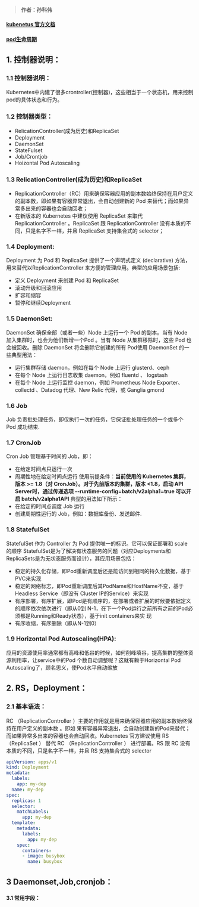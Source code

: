 > #### 作者：孙科伟
#### [kubenetus 官方文档](https://kubernetes.io/zh/docs/concepts/overview/)
#### [pod生命周期](https://www.cnblogs.com/linuxk/p/9569618.html)
## 1. 控制器说明：
### 1.1 控制器说明：
Kubernetes中内建了很多crontroller(控制器)，这些相当于一个状态机，用来控制pod的具体状态和行为。
### 1.2 控制器类型：
- RelicationController(成为历史)和ReplicaSet
- Deployment
- DaemonSet
- StateFulset
- Job/Crontjob
- Hoizontal Pod Autoscaling
### 1.3 RelicationController(成为历史)和ReplicaSet
- ReplicationController（RC）用来确保容器应用的副本数始终保持在用户定义的副本数，即如果有容器异常退出，会自动创建新的 Pod 来替代；而如果异常多出来的容器也会自动回收；
- 在新版本的 Kubernetes 中建议使用 ReplicaSet 来取代 ReplicationController 。ReplicaSet 跟
ReplicationController 没有本质的不同，只是名字不一样，并且 ReplicaSet 支持集合式的 selector；
### 1.4 Deployment:
Deployment 为 Pod 和 ReplicaSet 提供了一个声明式定义 (declarative) 方法，用来替代以ReplicationController 来方便的管理应用。典型的应用场景包括:
- 定义 Deployment 来创建 Pod 和 ReplicaSet
- 滚动升级和回滚应用
- 扩容和缩容
- 暂停和继续Deployment
### 1.5 DaemonSet:
DaemonSet 确保全部（或者一些）Node 上运行一个 Pod 的副本。当有 Node 加入集群时，也会为他们新增一个Pod 。当有 Node 从集群移除时，这些 Pod 也会被回收。删除 DaemonSet 将会删除它创建的所有 Pod使用 DaemonSet 的一些典型用法：
- 运行集群存储 daemon，例如在每个 Node 上运行 glusterd、ceph
- 在每个 Node 上运行日志收集 daemon，例如 fluentd 、 logstash
- 在每个 Node 上运行监控 daemon，例如 Prometheus Node Exporter、 collectd 、Datadog 代理、New Relic 代理，或 Ganglia gmond
### 1.6 Job
Job 负责批处理任务，即仅执行一次的任务，它保证批处理任务的一个或多个 Pod 成功结束.
### 1.7 CronJob
Cron Job 管理基于时间的 Job，即：
- 在给定时间点只运行一次
- 周期性地在给定时间点运行
使用前提条件：**当前使用的 Kubernetes 集群，版本 >= 1.8（对 CronJob）。对于先前版本的集群，版本 <1.8，启动 API Server时，通过传递选项 --runtime-config=batch/v2alpha1=true 可以开启 batch/v2alpha1API**
典型的用法如下所示：
- 在给定的时间点调度 Job 运行
- 创建周期性运行的 Job，例如：数据库备份、发送邮件.
### 1.8 StatefulSet
StatefulSet 作为 Controller 为 Pod 提供唯一的标识。它可以保证部署和 scale 的顺序
StatefulSet是为了解决有状态服务的问题（对应Deployments和ReplicaSets是为无状态服务而设计），其应用场景包括：
- 稳定的持久化存储，即Pod重新调度后还是能访问到相同的持久化数据，基于PVC来实现
- 稳定的网络标志，即Pod重新调度后其PodName和HostName不变，基于Headless Service（即没有
Cluster IP的Service）来实现
- 有序部署，有序扩展，即Pod是有顺序的，在部署或者扩展的时候要依据定义的顺序依次依次进行（即从0到
N-1，在下一个Pod运行之前所有之前的Pod必须都是Running和Ready状态），基于init containers来实
现
- 有序收缩，有序删除（即从N-1到0）
### 1.9 Horizontal Pod Autoscaling(HPA):
应用的资源使用率通常都有高峰和低谷的时候，如何削峰填谷，提高集群的整体资源利用率，让service中的Pod
个数自动调整呢？这就有赖于Horizontal Pod Autoscaling了，顾名思义，使Pod水平自动缩放
## 2. RS，Deployment：
### 2.1 基本语法：
RC （ReplicationController ）主要的作用就是用来确保容器应用的副本数始终保持在用户定义的副本数 。即如
果有容器异常退出，会自动创建新的Pod来替代；而如果异常多出来的容器也会自动回收。Kubernetes 官方建议使用 RS（ReplicaSet ） 替代 RC （ReplicationController ） 进行部署。RS 跟 RC 没有本质的不同，只是名字不一样，并且 RS 支持集合式的 selector
```yaml
apiVersion: apps/v1
kind: Deployment
metadata:
  labels:
    app: my-dep
  name: my-dep
spec:
  replicas: 1
  selector:
    matchLabels:
      app: my-dep
  template:
    metadata:
      labels:
        app: my-dep
    spec:
      containers:
      - image: busybox
        name: busybox
```

## 3 Daemonset,Job,cronjob：
#### 3.1 常用字段：



